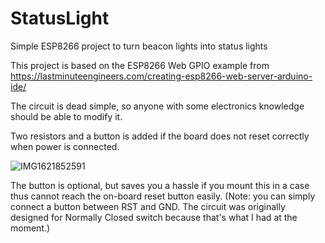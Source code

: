 # StatusLight
Simple ESP8266 project to turn beacon lights into status lights

This project is based on the ESP8266 Web GPIO example from https://lastminuteengineers.com/creating-esp8266-web-server-arduino-ide/

The circuit is dead simple, so anyone with some electronics knowledge should be able to modify it.

Two resistors and a button is added if the board does not reset correctly when power is connected.

![IMG1621852591](https://user-images.githubusercontent.com/11834016/119335457-5d042a80-bcc7-11eb-8bdd-8ecce2ca2d9c.png)

The button is optional, but saves you a hassle if you mount this in a case thus cannot reach the on-board reset button easily. (Note: you can simply connect a button between RST and GND. The circuit was originally designed for Normally Closed switch because that's what I had at the moment.)
